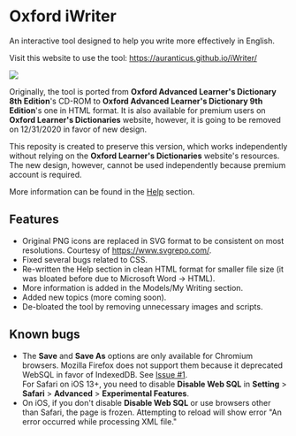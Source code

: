 # Oxford iWriter
An interactive tool designed to help you write more effectively in English.

Visit this website to use the tool: https://auranticus.github.io/iWriter/

![](https://i.imgur.com/Wi3eQVH.png)

Originally, the tool is ported from **Oxford Advanced Learner's Dictionary 8th Edition**'s CD-ROM to **Oxford Advanced Learner's Dictionary 9th Edition**'s one in HTML format. It is also available for premium users on **Oxford Learner's Dictionaries** website, however, it is going to be removed on 12/31/2020 in favor of new design.

This reposity is created to preserve this version, which works independently without relying on the **Oxford Learner's Dictionaries** website's resources. The new design, however, cannot be used independently because premium account is required.

More information can be found in the [Help](https://auranticus.github.io/iWriter/help.html) section.

## Features
- Original PNG icons are replaced in SVG format to be consistent on most resolutions. Courtesy of https://www.svgrepo.com/.
- Fixed several bugs related to CSS.
- Re-written the Help section in clean HTML format for smaller file size (it was bloated before due to Microsoft Word -> HTML).
- More information is added in the Models/My Writing section.
- Added new topics (more coming soon).
- De-bloated the tool by removing unnecessary images and scripts.

## Known bugs
- The **Save** and **Save As** options are only available for Chromium browsers. Mozilla Firefox does not support them because it deprecated WebSQL in favor of IndexedDB. See [Issue #1](https://github.com/auranticus/iWriter/issues/1).  
For Safari on iOS 13+, you need to disable **Disable Web SQL** in **Setting** > **Safari** > **Advanced** > **Experimental Features**.
- On iOS, if you don't disable **Disable Web SQL** or use browsers other than Safari, the page is frozen. Attempting to reload will show error "An error occurred while processing XML file."

